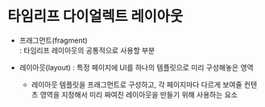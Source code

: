 # 타임리프 다이얼렉트 레이아웃

- 프래그먼트(fragment)  
: 타임리프 레이아웃의 공통적으로 사용할 부분

- 레이아웃(layout)
: 특정 페이지에 UI를 하나의 템플릿으로 미리 구성해놓은 영역
  * 레이아웃 템플릿을 프래그먼트로 구성하고, 
    각 페이지마다 다르게 보여줄 컨텐츠 영역을 지정해서
    미리 짜여진 레이아웃을 만들기 위해 사용하는 요소
